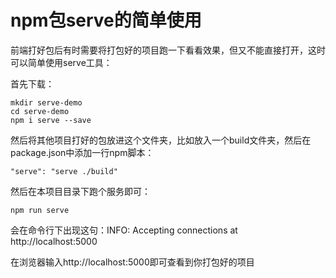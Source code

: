 # npm包serve的简单使用

前端打好包后有时需要将打包好的项目跑一下看看效果，但又不能直接打开，这时可以简单使用serve工具：

首先下载：

```
mkdir serve-demo
cd serve-demo
npm i serve --save
```

然后将其他项目打好的包放进这个文件夹，比如放入一个build文件夹，然后在package.json中添加一行npm脚本：

```
"serve": "serve ./build"
```

然后在本项目目录下跑个服务即可：

```
npm run serve
```

会在命令行下出现这句：INFO: Accepting connections at http://localhost:5000

在浏览器输入http://localhost:5000即可查看到你打包好的项目